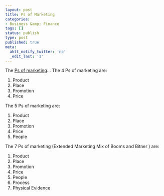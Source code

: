 ```yaml
---
layout: post
title: Ps of Marketing
categories:
- Business &amp; Finance
tags: []
status: publish
type: post
published: true
meta:
  aktt_notify_twitter: 'no'
  _edit_last: '1'
---
```

The [Ps of marketing](http://www.valuebasedmanagement.net/methods_marketing_mix.html)... The 4 Ps of marketing are:

1. Product
2. Place
3. Promotion
4. Price

The 5 Ps of marketing are:
1. Product
2. Place
3. Promotion
4. Price
5. People

The 7 Ps of marketing (Extended Marketing Mix of Booms and Bitner ) are:
1. Product
2. Place
3. Promotion
4. Price
5. People
6. Process
7. Physical Evidence
